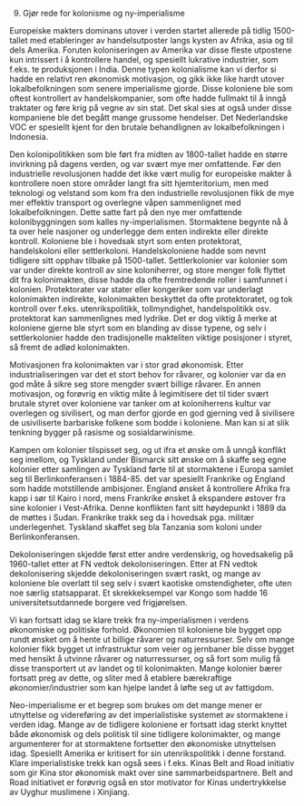 9. Gjør rede for kolonisme og ny-imperialisme

Europeiske makters dominans utover i verden startet allerede på tidlig 1500-tallet med etableringer av handelsutposter langs kysten av Afrika, asia og til dels Amerika. Foruten koloniseringen av Amerika var disse fleste utpostene kun intrissert i å kontrollere handel, og spesiellt lukrative industrier, som f.eks. te produksjonen i India. Denne typen kolonialisme kan vi derfor si hadde en relativt ren økonomisk motivasjon, og gikk ikke like hardt utover lokalbefolkningen som senere imperialisme gjorde. Disse koloniene ble som oftest kontrollert av handelskompanier, som ofte hadde fullmakt til å inngå traktater og føre krig på vegne av sin stat. Det skal sies at også under disse kompaniene ble det begått mange grussome hendelser. Det Nederlandske VOC er spesiellt kjent for den brutale behandlignen av lokalbefolkningen i Indonesia.

Den kolonipolitikken som ble ført fra midten av 1800-tallet hadde en større invirkning på dagens verden, og var svært mye mer omfattende. Før den industrielle revolusjonen hadde det ikke vært mulig for europeiske makter å kontrollere noen store områder langt fra sitt hjemteritorium, men med teknologi og velstand som kom fra den industrielle revolusjonen fikk de mye mer effektiv transport og overlegne våpen sammenlignet med lokalbefolkningen. Dette satte fart på den nye mer omfattende kolonibyggningen som kalles ny-imperialismen. Stormaktene begynte nå å ta over hele nasjoner og underlegge dem enten indirekte eller direkte kontroll. Koloniene ble i hovedsak styrt som enten protektorat, handelskoloni eller settlerkoloni. Handelskoloniene hadde som nevnt tidligere sitt opphav tilbake på 1500-tallet. Settlerkolonier var kolonier som var under direkte kontroll av sine koloniherrer, og store menger folk flyttet dit fra kolonimakten, disse hadde da ofte fremtredende roller i samfunnet i kolonien. Protektorater var stater eller kongeriker som var underlagt kolonimakten indirekte, kolonimakten beskyttet da ofte protektoratet, og tok kontroll over f.eks. utenrikspolitikk, tollmyndighet, handelspolitikk osv. protektorat kan sammenlignes med lydrike. Det er dog viktig å merke at koloniene gjerne ble styrt som en blanding av disse typene, og selv i settlerkolonier hadde den tradisjonelle makteliten viktige posisjoner i styret, så fremt de adlød kolonimakten.

Motivasjonen fra kolonimakten var i stor grad økonomisk. Etter industrialiseringen var det et stort behov for råvarer, og kolonier var da en god måte å sikre seg store mengder svært billige råvarer. En annen motivasjon, og forøvrig en viktig måte å legimitisere det til tider svært brutale styret over koloniene var tanker om at koloniherrens kultur var overlegen og sivilisert, og man derfor gjorde en god gjerning ved å sivilisere de usiviliserte barbariske folkene som bodde i koloniene. Man kan si at slik tenkning bygger på rasisme og sosialdarwinisme.

Kampen om kolonier tilspisset seg, og ut ifra et ønske om å unngå konflikt seg imellom, og Tyskland under Bismarck sitt ønske om å skaffe seg egne kolonier etter samlingen av Tyskland førte til at stormaktene i Europa samlet seg til Berlinkonferansen i 1884-85. det var spesiellt Frankrike og England som hadde motstillende ambisjoner. England ønsket å kontrollere Afrika fra kapp i sør til Kairo i nord, mens Frankrike ønsket å ekspandere østover fra sine kolonier i Vest-Afrika. Denne konflikten fant sitt høydepunkt i 1889 da de møttes i Sudan. Frankrike trakk seg da i hovedsak pga. militær underlegenhet. Tyskland skaffet seg bla Tanzania som koloni under Berlinkonferansen.

Dekoloniseringen skjedde først etter andre verdenskrig, og hovedsakelig på 1960-tallet etter at FN vedtok dekoloniseringen. Etter at FN vedtok dekolonisering skjedde dekoloniseringen svært raskt, og mange av koloniene ble overlatt til seg selv i svært kaotiske omstendigheter, ofte uten noe særlig statsapparat. Et skrekkeksempel var Kongo som hadde 16 universitetsutdannede borgere ved frigjørelsen.

Vi kan fortsatt idag se klare trekk fra ny-imperialismen i verdens økonomiske og politiske forhold. Økonomien til koloniene ble bygget opp rundt ønsket om å hente ut billige råvarer og naturressurser. Selv om mange kolonier fikk bygget ut infrastruktur som veier og jernbaner ble disse bygget med hensikt å utvinne råvarer og naturressurser, og så fort som mulig få disse transportert ut av landet og til kolonimakten. Mange kolonier bærer fortsatt preg av dette, og sliter med å etablere bærekraftige økonomier/industrier som kan hjelpe landet å løfte seg ut av fattigdom.

Neo-imperialisme er et begrep som brukes om det mange mener er utnyttelse og videreføring av det imperialistiske systemet av stormaktene i verden idag. Mange av de tidligere koloniene er fortsatt idag sterkt knyttet både økonomisk og dels politisk til sine tidligere kolonimakter, og mange argumenterer for at stormaktene fortsetter den økonomiske utnyttelsen idag. Spesiellt Amerika er kritisert for sin utenrikspolitikk i denne forstand. Klare imperialistiske trekk kan også sees i f.eks. Kinas Belt and Road initiativ som gir Kina stor økonomisk makt over sine sammarbeidspartnere. Belt and Road initiativet er forøvrig også en stor motivator for Kinas undertrykkelse av Uyghur muslimene i Xinjiang.